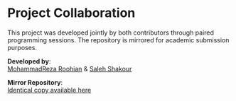 # Project Collaboration

This project was developed jointly by both contributors through paired programming sessions. The repository is mirrored for academic submission purposes.

**Developed by**:  
[MohammadReza Roohian](https://github.com/MohammadRezaRoohian) & [Saleh Shakour](https://github.com/SalehShakour)  

**Mirror Repository**:  
[Identical copy available here](https://github.com/SalehShakour/Maternal-Health-Risk-Classification)
